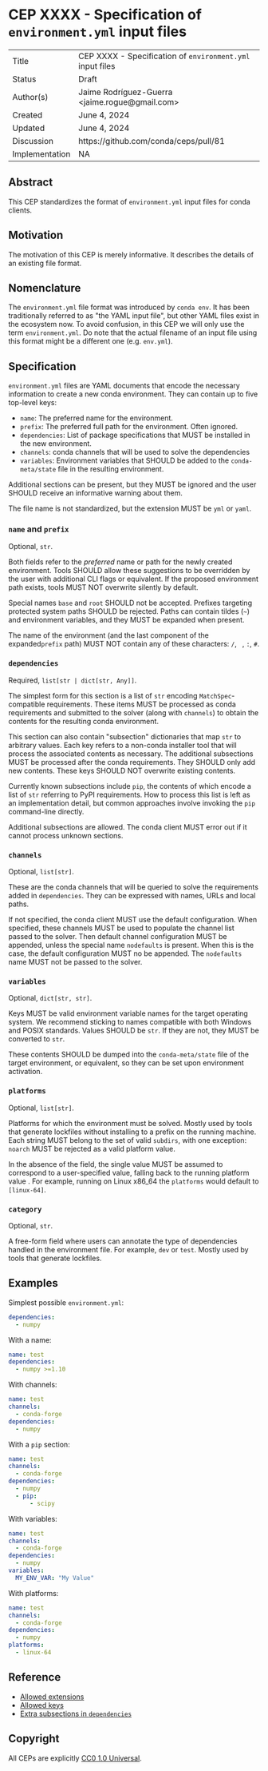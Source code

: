 # CEP XXXX - Specification of <code>environment.yml</code> input files

<table>
<tr><td> Title </td><td> CEP XXXX - Specification of <code>environment.yml</code> input files </td>
<tr><td> Status </td><td> Draft </td></tr>
<tr><td> Author(s) </td><td> Jaime Rodríguez-Guerra &lt;jaime.rogue@gmail.com&gt;</td></tr>
<tr><td> Created </td><td> June 4, 2024 </td></tr>
<tr><td> Updated </td><td> June 4, 2024 </td></tr>
<tr><td> Discussion </td><td> https://github.com/conda/ceps/pull/81 </td></tr>
<tr><td> Implementation </td><td> NA </td></tr>
</table>

## Abstract

This CEP standardizes the format of `environment.yml` input files for conda clients.

## Motivation

The motivation of this CEP is merely informative. It describes the details of an existing file format.

## Nomenclature

The `environment.yml` file format was introduced by `conda env`. It has been traditionally referred to as "the YAML input file", but other YAML files exist in the ecosystem now. To avoid confusion, in this CEP we will only use the term `environment.yml`. Do note that the actual filename of an input file using this format might be a different one (e.g. `env.yml`).

## Specification

`environment.yml` files are YAML documents that encode the necessary information to create a new conda environment. They can contain up to five top-level keys:

- `name`: The preferred name for the environment.
- `prefix`: The preferred full path for the environment. Often ignored.
- `dependencies`: List of package specifications that MUST be installed in the new environment.
- `channels`: conda channels that will be used to solve the dependencies
- `variables`: Environment variables that SHOULD be added to the `conda-meta/state` file in the resulting environment.

Additional sections can be present, but they MUST be ignored and the user SHOULD receive an informative warning about them.

The file name is not standardized, but the extension MUST be `yml` or `yaml`.

### `name` and `prefix`

Optional, `str`.

Both fields refer to the _preferred_ name or path for the newly created environment. Tools SHOULD allow these suggestions to be overridden by the user with additional CLI flags or equivalent. If the proposed environment path exists, tools MUST NOT overwrite silently by default.

Special names `base` and `root` SHOULD not be accepted. Prefixes targeting protected system paths SHOULD be rejected. Paths can contain tildes (`~`) and environment variables, and they MUST be expanded when present.

The name of the environment (and the last component of the expanded`prefix` path) MUST NOT contain any of these characters: `/`, ` `, `:`, `#`.

### `dependencies`

Required, `list[str | dict[str, Any]]`.

The simplest form for this section is a list of `str` encoding `MatchSpec`-compatible requirements. These items MUST be processed as conda requirements and submitted to the solver (along with `channels`) to obtain the contents for the resulting conda environment.

This section can also contain "subsection" dictionaries that map `str` to arbitrary values. Each key refers to a non-conda installer tool that will process the associated contents as necessary. The additional subsections MUST be processed after the conda requirements. They SHOULD only add new contents. These keys SHOULD NOT overwrite existing contents.

Currently known subsections include `pip`, the contents of which encode a list of `str` referring to PyPI requirements. How to process this list is left as an implementation detail, but common approaches involve invoking the `pip` command-line directly.

Additional subsections are allowed. The conda client MUST error out if it cannot process unknown sections.

### `channels`

Optional, `list[str]`.

These are the conda channels that will be queried to solve the requirements added in `dependencies`. They can be expressed with names, URLs and local paths.

If not specified, the conda client MUST use the default configuration. When specified, these channels MUST be used to populate the channel list passed to the solver. Then default channel configuration MUST be appended, unless the special name `nodefaults` is present. When this is the case, the default configuration MUST no be appended. The `nodefaults` name MUST not be passed to the solver.

### `variables`

Optional, `dict[str, str]`.

Keys MUST be valid environment variable names for the target operating system. We recommend sticking to names compatible with both Windows and POSIX standards. Values SHOULD be `str`. If they are not, they MUST be converted to `str`.

These contents SHOULD be dumped into the `conda-meta/state` file of the target environment, or equivalent, so they can be set upon environment activation.

### `platforms`

Optional, `list[str]`.

Platforms for which the environment must be solved. Mostly used by tools that generate lockfiles
without installing to a prefix on the running machine. Each string MUST belong to the set of
valid `subdirs`, with one exception: `noarch` MUST be rejected as a valid platform value.

In the absence of the field, the single value MUST be assumed to correspond to a user-specified
value, falling back to the running platform value . For example, running on Linux x86_64 the `platforms` would default to `[linux-64]`.

### `category`

Optional, `str`.

A free-form field where users can annotate the type of dependencies handled in the environment
file. For example, `dev` or `test`.  Mostly used by tools that generate lockfiles.

## Examples

Simplest possible `environment.yml`:

```yaml
dependencies:
  - numpy
```

With a name:

```yaml
name: test
dependencies:
  - numpy >=1.10
```

With channels:

```yaml
name: test
channels:
  - conda-forge
dependencies:
  - numpy
```

With a `pip` section:

```yaml
name: test
channels:
  - conda-forge
dependencies:
  - numpy
  - pip:
      - scipy
```

With variables:

```yaml
name: test
channels:
  - conda-forge
dependencies:
  - numpy
variables:
  MY_ENV_VAR: "My Value"
```

With platforms:

```yaml
name: test
channels:
  - conda-forge
dependencies:
  - numpy
platforms:
  - linux-64
```

## Reference

- [Allowed extensions](https://github.com/conda/conda/blob/24.5.0/conda/env/specs/yaml_file.py)
- [Allowed keys](https://github.com/conda/conda/blob/24.5.0/conda/env/env.py#L25)
- [Extra subsections in `dependencies`](https://github.com/conda/conda/blob/841d9d57fd96ad27cda4b7c43549104a96f961ce/conda/cli/main_env_create.py#L167-L185)

## Copyright

All CEPs are explicitly [CC0 1.0 Universal](https://creativecommons.org/publicdomain/zero/1.0/).

